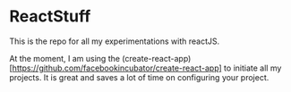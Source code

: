 # ReactStuff

This is the repo for all my experimentations with reactJS.

At the moment, I am using the (create-react-app)[https://github.com/facebookincubator/create-react-app] to initiate all my projects.
It is great and saves a lot of time on configuring your project.
